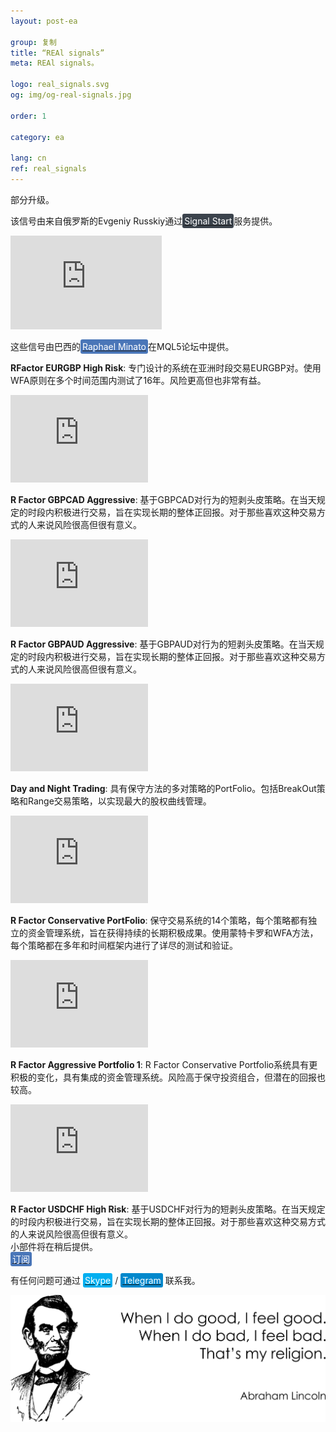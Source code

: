 ```yaml
---
layout: post-ea

group: 复制
title: “REAl signals”
meta: REAl signals。

logo: real_signals.svg
og: img/og-real-signals.jpg

order: 1

category: ea

lang: cn
ref: real_signals
---
```


部分升级。

该信号由来自俄罗斯的Evgeniy Russkiy通过<a href="https://www.signalstart.com/analysis/pipspool/50865" target="_blank"><span style="background-color:#3b434c; color:white; padding:3px; border-radius: 3px">Signal Start</span></a>服务提供。  
<iframe frameborder="0" width="242" height="150" src="https://www.signalstart.com/zh/widgets/1/50865?colors=578EBE,FFFFFF,004782"></iframe>

这些信号由巴西的<a href="https://www.mql5.com/zh/users/johnmacknamara" target="_blank"><span style="background-color:#4a76b8; color:white; padding:3px; border-radius: 3px">Raphael Minato</span></a>在MQL5论坛中提供。

**RFactor EURGBP High Risk**: 专门设计的系统在亚洲时段交易EURGBP对。使用WFA原则在多个时间范围内测试了16年。风险更高但也非常有益。  
<iframe frameborder="0" width="220" height="140" src="https://www.mql5.com/zh/signals/widget/signal/3ps8"></iframe>

**R Factor GBPCAD Aggressive**: 基于GBPCAD对行为的短剥头皮策略。在当天规定的时段内积极进行交易，旨在实现长期的整体正回报。对于那些喜欢这种交易方式的人来说风险很高但很有意义。  
<iframe frameborder="0" width="220" height="140" src="https://www.mql5.com/zh/signals/widget/signal/3qz7"></iframe>

**R Factor GBPAUD Aggressive**: 基于GBPAUD对行为的短剥头皮策略。在当天规定的时段内积极进行交易，旨在实现长期的整体正回报。对于那些喜欢这种交易方式的人来说风险很高但很有意义。  
<iframe frameborder="0" width="220" height="140" src="https://www.mql5.com/zh/signals/widget/signal/3rvu"></iframe>

**Day and Night Trading**: 具有保守方法的多对策略的PortFolio。包括BreakOut策略和Range交易策略，以实现最大的股权曲线管理。  
<iframe frameborder="0" width="220" height="140" src="https://www.mql5.com/zh/signals/widget/signal/3ps9"></iframe>

**R Factor Conservative PortFolio**: 保守交易系统的14个策略，每个策略都有独立的资金管理系统，旨在获得持续的长期积极成果。使用蒙特卡罗和WFA方法，每个策略都在多年和时间框架内进行了详尽的测试和验证。  
<iframe frameborder="0" width="220" height="140" src="https://www.mql5.com/zh/signals/widget/signal/3psa"></iframe>

**R Factor Aggressive Portfolio 1**: R Factor Conservative Portfolio系统具有更积极的变化，具有集成的资金管理系统。风险高于保守投资组合，但潜在的回报也较高。  
<iframe frameborder="0" width="220" height="140" src="https://www.mql5.com/zh/signals/widget/signal/3psb"></iframe>

**R Factor USDCHF High Risk**: 基于USDCHF对行为的短剥头皮策略。在当天规定的时段内积极进行交易，旨在实现长期的整体正回报。对于那些喜欢这种交易方式的人来说风险很高但很有意义。  
小部件将在稍后提供。  
<a href="https://www.mql5.com/zh/signals/530561" target="_blank"><span style="background-color:#4a76b8; color:white; padding:3px; border-radius: 3px">订阅</span></a>

有任何问题可通过 <a href="skype:chutkoy89?call" target="_blank"><span style="background-color:#00aff0; color:white; padding:3px; border-radius: 3px">Skype</span></a> / <a href="https://t.me/chutkoy" target="_blank"><span style="background-color:#0088cc; color:white; padding:3px; border-radius: 3px">Telegram</span></a> 联系我。

<a data-fancybox="gallery" href="/img/programming/Lincoln.png"><img src="/img/programming/Lincoln.png" alt=""></a>

